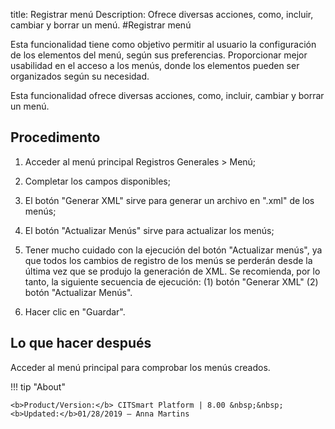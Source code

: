 title: Registrar menú
Description: Ofrece diversas acciones, como, incluir, cambiar y borrar un menú.
#Registrar menú

Esta funcionalidad tiene como objetivo permitir al usuario la configuración de
los elementos del menú, según sus preferencias. Proporcionar mejor usabilidad en
el acceso a los menús, donde los elementos pueden ser organizados según su
necesidad.

Esta funcionalidad ofrece diversas acciones, como, incluir, cambiar y borrar un
menú.

Procedimento
----------------

1.  Acceder al menú principal Registros Generales \> Menú;

2.  Completar los campos disponibles;

3.  El botón "Generar XML" sirve para generar un archivo en ".xml" de los menús;

4.  El botón "Actualizar Menús" sirve para actualizar los menús;

5.  Tener mucho cuidado con la ejecución del botón "Actualizar menús", ya que
    todos los cambios de registro de los menús se perderán desde la última vez
    que se produjo la generación de XML. Se recomienda, por lo tanto, la
    siguiente secuencia de ejecución: (1) botón "Generar XML" (2) botón
    "Actualizar Menús".

6.  Hacer clic en "Guardar".

Lo que hacer después
------------------------

Acceder al menú principal para comprobar los menús creados.


!!! tip "About"

    <b>Product/Version:</b> CITSmart Platform | 8.00 &nbsp;&nbsp;
    <b>Updated:</b>01/28/2019 – Anna Martins

